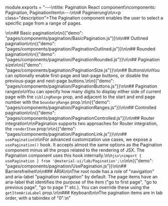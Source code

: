 module.exports = "---\ntitle: Pagination React component\ncomponents: Pagination, PaginationItem\n---\n\n# Paginierung\n\n<p class=\"description\">The Pagination component enables the user to select a specific page from a range of pages.</p>\n\n## Basic pagination\n\n{{\"demo\": \"pages/components/pagination/BasicPagination.js\"}}\n\n## Outlined pagination\n\n{{\"demo\": \"pages/components/pagination/PaginationOutlined.js\"}}\n\n## Rounded pagination\n\n{{\"demo\": \"pages/components/pagination/PaginationRounded.js\"}}\n\n## Pagination size\n\n{{\"demo\": \"pages/components/pagination/PaginationSize.js\"}}\n\n## Buttons\n\nYou can optionally enable first-page and last-page buttons, or disable the previous-page and next-page buttons.\n\n{{\"demo\": \"pages/components/pagination/PaginationButtons.js\"}}\n\n## Pagination ranges\n\nYou can specify how many digits to display either side of current page with the `siblingRange` prop, and adjacent to the start and end page number with the `boundaryRange` prop.\n\n{{\"demo\": \"pages/components/pagination/PaginationRanges.js\"}}\n\n## Controlled pagination\n\n{{\"demo\": \"pages/components/pagination/PaginationControlled.js\"}}\n\n## Router integration\n\nPagination supports two approaches for Router integration, the `renderItem` prop:\n\n{{\"demo\": \"pages/components/pagination/PaginationLink.js\"}}\n\n## `usePagination`\n\nFor advanced customization use cases, we expose a `usePagination()` hook. It accepts almost the same options as the Pagination component minus all the props related to the rendering of JSX. The Pagination component uses this hook internally.\n\n```jsx\nimport { usePagination } from '@material-ui/lab/Pagination';\n```\n\n{{\"demo\": \"pages/components/pagination/UsePagination.js\"}}\n\n## Barrierefreiheit\n\n### ARIA\n\nThe root node has a role of \"navigation\" and aria-label \"pagination navigation\" by default. The page items have an aria-label that identifies the purpose of the item (\"go to first page\", \"go to previous page\", \"go to page 1\" etc.). You can override these using the `getItemAriaLabel` prop.\n\n### Keyboard\n\nThe pagination items are in tab order, with a tabindex of \"0\".\n"